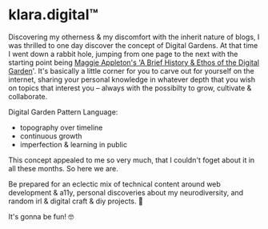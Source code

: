 # klara.digital™

Discovering my otherness & my discomfort with the inherit nature of blogs, I was thrilled to one day discover the concept of Digital Gardens. At that time I went down a rabbit hole, jumping from one page to the next with the starting point being [Maggie Appleton's 'A Brief History & Ethos of the Digital Garden](https://maggieappleton.com/garden-history)'. It's basically a little corner for you to carve out for yourself on the internet, sharing your personal knowledge in whatever depth that you wish on topics that interest you – always with the possibilty to grow, cultivate & collaborate.

Digital Garden Pattern Language:
- topography over timeline
- continuous  growth
- imperfection & learning in public

This concept appealed to me so very much, that I couldn't foget about it in all these months. So here we are.

Be prepared for an eclectic mix of technical content around web development & a11y, personal discoveries about my neurodiversity, and random irl & digital craft & diy projects. 🌱

It's gonna be fun! 🤓
